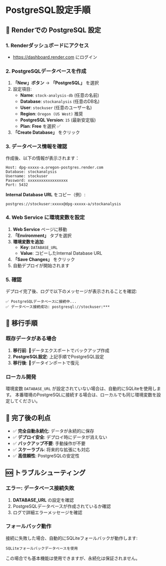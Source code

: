 # PostgreSQL設定手順

## 🚀 Renderでの PostgreSQL 設定

### 1. Renderダッシュボードにアクセス
- https://dashboard.render.com にログイン

### 2. PostgreSQLデータベースを作成
1. **「New」ボタン** → **「PostgreSQL」** を選択
2. 設定項目:
   - **Name**: `stock-analysis-db` (任意の名前)
   - **Database**: `stockanalysis` (任意のDB名)
   - **User**: `stockuser` (任意のユーザー名)
   - **Region**: `Oregon (US West)` 推奨
   - **PostgreSQL Version**: `15` (最新安定版)
   - **Plan**: **Free** を選択 ✅
3. **「Create Database」** をクリック

### 3. データベース情報を確認
作成後、以下の情報が表示されます：
```
Host: dpg-xxxxx-a.oregon-postgres.render.com
Database: stockanalysis
Username: stockuser
Password: xxxxxxxxxxxxxxxxxx
Port: 5432
```

**Internal Database URL** をコピー（例）:
```
postgres://stockuser:xxxxx@dpg-xxxxx-a/stockanalysis
```

### 4. Web Service に環境変数を設定
1. **Web Service** ページに移動
2. **「Environment」** タブを選択
3. **環境変数を追加**:
   - **Key**: `DATABASE_URL`
   - **Value**: コピーしたInternal Database URL
4. **「Save Changes」** をクリック
5. 自動デプロイが開始されます

### 5. 確認
デプロイ完了後、ログで以下のメッセージが表示されることを確認:
```
✅ PostgreSQLデータベースに接続中...
✅ データベース接続成功: postgresql://stockuser:***
```

## 🔄 移行手順

### 既存データがある場合
1. **移行前**: 💾データエクスポートでバックアップ作成
2. **PostgreSQL設定**: 上記手順でPostgreSQL設定
3. **移行後**: 📂データインポートで復元

### ローカル開発
環境変数 `DATABASE_URL` が設定されていない場合は、自動的にSQLiteを使用します。
本番環境のPostgreSQLに接続する場合は、ローカルでも同じ環境変数を設定してください。

## 🎯 完了後の利点
- ✅ **完全自動永続化**: データが永続的に保存
- ✅ **デプロイ安全**: デプロイ時にデータが消えない
- ✅ **バックアップ不要**: 手動操作が不要
- ✅ **スケーラブル**: 将来的な拡張にも対応
- ✅ **高信頼性**: PostgreSQLの安定性

## 🆘 トラブルシューティング

### エラー: データベース接続失敗
1. **DATABASE_URL** の設定を確認
2. PostgreSQLデータベースが作成されているか確認
3. ログで詳細エラーメッセージを確認

### フォールバック動作
接続に失敗した場合、自動的にSQLiteフォールバックが動作します:
```
SQLiteフォールバックデータベースを使用
```

この場合でも基本機能は使用できますが、永続化は保証されません。